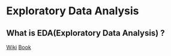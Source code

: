 # Exploratory Data Analysis

## What is EDA(Exploratory Data Analysis) ?

[Wiki](https://en.wikipedia.org/wiki/Exploratory_data_analysis)
[Book](http://theta.edu.pl/wp-content/uploads/2012/10/exploratorydataanalysis_tukey.pdf)
